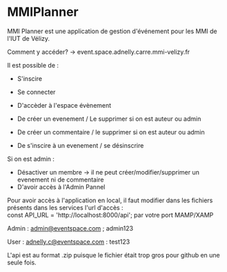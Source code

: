 # MMIPlanner

MMI Planner est une application de gestion d'événement pour les MMI de l'IUT de Vélizy.

Comment y accéder? -> event.space.adnelly.carre.mmi-velizy.fr

Il est possible de : 
 * S'inscire
 * Se connecter

 * D'accèder à l'espace évènement
 * De créer un evenement / Le supprimer si on est auteur ou admin
 * De créer un commentaire / le supprimer si on est auteur ou admin
 * De s'inscire à un evenement / se désinscrire

Si on est admin : 
 * Désactiver un membre -> il ne peut créer/modifier/supprimer un evenement ni de commentaire
 * D'avoir accès à l'Admin Pannel



Pour avoir accès à l'application en local, il faut modifier dans les fichiers présents dans les services l'url d'accès :   
const API_URL = 'http://localhost:8000/api';
par votre port MAMP/XAMP

Admin : admin@eventspace.com ; admin123

User : adnelly.c@eventspace.com : test123

L'api est au format .zip puisque le fichier était trop gros pour github en une seule fois. 

